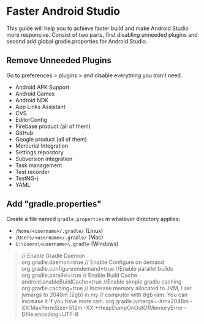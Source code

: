 # Faster Android Studio

This guide will help you to achieve faster build and make Android Studio more responsive. Consist of two parts, first disabling unneeded plugins and second add global gradle.properties for Android Studio.

## Remove Unneeded Plugins

Go to preferences > plugins > and disable everything you don't need.
 - Android APK Support 
 - Android Games
 - Android NDK
 - App Links Assistant
 - CVS
 - EditorConfig
 - Firebase product (all of them)
 - GitHub
 - Google product (all of them)
 - Mercurial Integration
 - Settings repository
 - Subversion integration
 - Task management
 - Test recorder
 - TestNG-j
 - YAML

## Add "gradle.properties"
Create a file named  `gradle.properties`  in whatever directory applies:

-   `/home/<username>/.gradle/`  (Linux)
-   `/Users/<username>/.gradle/`  (Mac)
-   `C:\Users\<username>\.gradle`  (Windows)

> // Enable Gradle Daemon  
> org.gradle.daemon=true
> // Enable Configure on demand  
org.gradle.configureondemand=true
//Enable parallel builds  
org.gradle.parallel=true
// Enable Build Cache  
android.enableBuildCache=true
//Enable simple gradle caching  
org.gradle.caching=true
// Increase memory allocated to JVM, I set jvmargs to 2048m (2gb) in my 
// computer with 8gb ram. You can increase it if you have more ram.
> org.gradle.jvmargs=-Xmx2048m -XX:MaxPermSize=512m -XX:+HeapDumpOnOutOfMemoryError -Dfile.encoding=UTF-8

